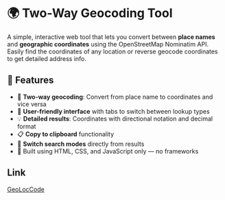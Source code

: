 # 🌍 Two-Way Geocoding Tool

A simple, interactive web tool that lets you convert between **place names** and **geographic coordinates** using the OpenStreetMap Nominatim API. Easily find the coordinates of any location or reverse geocode coordinates to get detailed address info.

## 🔧 Features

- 🔄 **Two-way geocoding**: Convert from place name to coordinates and vice versa
- 📍 **User-friendly interface** with tabs to switch between lookup types
- 💡 **Detailed results**: Coordinates with directional notation and decimal format
- 📋 **Copy to clipboard** functionality
- 🔁 **Switch search modes** directly from results
- 🧠 Built using HTML, CSS, and JavaScript only — no frameworks

## Link
[GeoLocCode](https://geoloccode.netlify.app/)
